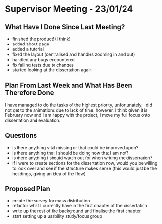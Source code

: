 # Supervisor Meeting - 23/01/24

## What Have I Done Since Last Meeting?
- finished the product! (I think)
- added about page
- added a tutorial
- fixed the layout (centralised and handles zooming in and out)
- handled any bugs encountered
- fix failing tests due to changes
- started looking at the dissertation again

## Plan From Last Week and What Has Been Therefore Done

I have managed to do the tasks of the highest priority, unfortunately, I did not get to the animations due to lack of time, however, I think given it is February now and I am happy with the project, I move my full focus onto dissertation and evaluation.


## Questions

- is there anything vital missing or that could be improved upon?
- is there anything that I should be doing now that I am not?
- is there anything I should watch out for when writing the dissertation?
- if I were to create sections for the dissertation now, would you be willing to look over and see if the structure makes sense (this would just be the headings, giving an idea of the flow)




## Proposed Plan
- create the survey for mass distribution
- refactor what I currently have in the first chapter of the dissertation
- write up the rest of the background and finalise the first chapter
- start setting up a usability study/focus group